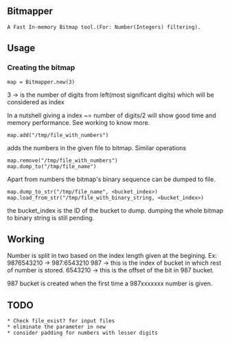 ## Bitmapper
    A Fast In-memory Bitmap tool.(For: Number(Integers) filtering).

## Usage
### Creating the bitmap

    map = Bitmapper.new(3)

3 -> is the number of digits from left(most significant digits) which will be considered as index

In a nutshell giving a index ~= number of digits/2 will show good time and memory performance. See working to know more.

    map.add("/tmp/file_with_numbers")

adds the numbers in the given file to bitmap.
Similar operations

    map.remove("/tmp/file_with_numbers")
    map.dump_to("/tmp/file_name")

Apart from numbers the bitmap's binary sequence can be dumped to file.

    map.dump_to_str("/tmp/file_name", <bucket_index>)
    map.load_from_str("/tmp/file_with_binary_string, <bucket_index>)

the bucket_index is the ID of the bucket to dump.
dumping the whole bitmap to binary string is still pending.

## Working
Number is split in two based on the index length given at the begining.
    Ex: 9876543210 -> 987:6543210
    987 -> this is the index of bucket in which rest of number is stored.
    6543210 -> this is the offset of the bit in 987 bucket.

987 bucket is created when the first time a 987xxxxxxx number is given.

## TODO
    * Check file_exist? for input files
    * eliminate the parameter in new
    * consider padding for numbers with lesser digits

